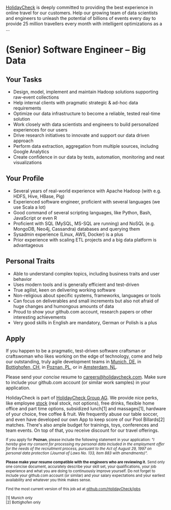 [HolidayCheck](http://www.holidaycheck.de/) is deeply committed to providing the best experience in online travel for our customers.
Help our growing team of data scientists and engineers to unleash the potential of billions of events every day to provide 25 million travellers every month with intelligent optimizations as a ...

# (Senior) Software Engineer – Big Data

## Your Tasks
- Design, model, implement and maintain Hadoop solutions supporting raw-event collections
- Help internal clients with pragmatic strategic & ad-hoc data requirements
- Optimize our data infrastructure to become a reliable, tested real-time solution
- Work closely with data scientists and engineers to build personalized experiences for our users
- Drive research initiatives to innovate and support our data driven approach
- Perform data extraction, aggregation from multiple sources, includng Google Analytics
- Create confidence in our data by tests, automation, monitoring and neat visualizations

## Your Profile
- Several years of real-world experience with Apache Hadoop (with e.g. HDFS, Hive, HBase, Pig)
- Experienced software engineer, proficient with several languages (we use Scala a lot)
- Good command of several scripting languages, like Python, Bash, JavaScript or even R
- Proficient with SQL (MySQL, MS-SQL are running) and NoSQL (e.g. MongoDB, Neo4j, Cassandra) databases and querying them
- Sysadmin experience (Linux, AWS, Docker) is a plus
- Prior experience with scaling ETL projects and a big data platform is advantageous

## Personal Traits
- Able to understand complex topics, including business traits and user behavior
- Uses modern tools and is generally efficient and test-driven
- True agilist, keen on delivering working software
- Non-religious about specific systems, frameworks, languages or tools
- Can focus on deliverables and small increments but also not afraid of huge changes and humongous amounts of data
- Proud to show your github.com account, research papers or other interesting achievements
- Very good skills in English are mandatory, German or Polish is a plus

## Apply

If you happen to be a pragmatic, test-driven software craftsman or craftswoman who likes working on the edge of technology, come and help our outstanding, truly agile development teams in [Munich, DE](https://goo.gl/maps/2KKGh), in [Bottighofen, CH](https://goo.gl/maps/X7bZ3), in [Poznan, PL](https://goo.gl/maps/AiHKJ), or in [Amsterdam, NL](https://goo.gl/maps/AJHpM3yYUzL2).

Please send your *concise* resume to [careers@holidaycheck.com](mailto:careers@holidaycheck.com). Make sure to include your github.com account (or similar work samples) in your application.

HolidayCheck is part of [HolidayCheck Group AG](https://www.holidaycheckgroup.com/). We provide nice perks, like employee [stock](https://www.google.com/finance?q=ETR:HOC) (real stock, not options), free drinks, flexible home office and part time options, subsidized lunch[1] and massages[1], hardware of your choice, free coffee & fruit. We frequently abuse our table soccer, and even have developed our own App to keep score of our Pool Billards[2] matches. There's also ample budget for trainings, toys, conferences and team events. On top of that, you receive discount for our travel offerings.

<sub>If you apply for **Poznan**, please include the following statement in your application: *"I hereby give my consent for processing my personal data included in the employment offer for the needs of the recruitment process, pursuant to the Act of August 29, 1997 on personal data protection (Journal of Laws No. 133, item 883 with amendments)".*</sub>


<sub>**Please make your resume compatible with the engineers who are reviewing it.** Send only one concise document, accurately describe your skill set, your qualifications, your job experience and what you are doing to continuously improve yourself. Do not forget to include your github.com account (or similar) and your salary expectations and your earliest availability and whatever you think makes sense.</sub>


<sub>Find the most current version of this job ad at [github.com/HolidayCheck/jobs](github.com/HolidayCheck/jobs)</sub>

<sub>
[1] Munich only<br/>
[2] Bottighofen only
</sub>
